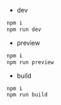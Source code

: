 - dev
```bash 
npm i
npm run dev
```

- preview
```bash 
npm i
npm run preview
```


- build
```bash 
npm i
npm run build
```

